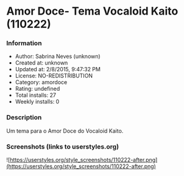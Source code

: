 # Amor Doce- Tema Vocaloid Kaito (110222)

### Information
- Author: Sabrina Neves (unknown)
- Created at: unknown
- Updated at: 2/8/2015, 9:47:32 PM
- License: NO-REDISTRIBUTION
- Category: amordoce
- Rating: undefined
- Total installs: 27
- Weekly installs: 0


### Description
Um tema para o Amor Doce do Vocaloid Kaito.


### Screenshots (links to userstyles.org)
![https://userstyles.org/style_screenshots/110222-after.png](https://userstyles.org/style_screenshots/110222-after.png)


